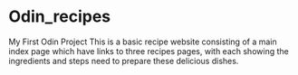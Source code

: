 # Odin_recipes
My First Odin Project
This is a basic recipe website consisting of a main index page which have links to three recipes pages, with each showing the ingredients and steps need to prepare these delicious dishes.
